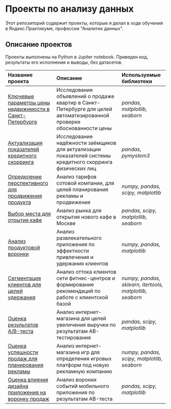 # Проекты по анализу данных

Этот репозиторий содержит проекты, которые я делал в ходе обучения в Яндекс.Практикуме, профессии "Аналитик данных".

## Описание проектов

Проекты выполнены на Python в Jupiter notebook. Приведен код, результаты его исполнения и выводы, без датасетов.


| Название проекта             | Описание                | Используемые библиотеки |
| :--------------------------- | :---------------------- | :---------------------- |
| [Ключевые параметры цены недвижимости в Санкт-Петербурге](key_parameters_prices) | Исследование объявлений о продаже квартир в Санкт-Петербурге для целей автоматизированной проверки обоснованности цены |*pandas, matplotlib, seaborn* |
| [Актуализация показателей кредитного скорринга](reliability_of_borrowers) | Исследование надёжности заёмщиков для актуализации показателей системы кредитного скорринга физических лиц |  *pandas, pymystem3* |
| [Определение перспективного для продвижения продукта](cellular_company_tariffs) | Анализ тарифов сотовой компании, для целей планирования рекламы и продвижения|  *numpy, pandas, scipy, matplotlib* |
| [Выбор места для отрытия кафе](market_analysis_cafe) | Анализ рынка для открытия нового кафе в Москве | *pandas, scipy, matplotlib, seaborn* |
| [Анализ продуктовой воронки](entertainment_application) | Анализ развлекательного приложения по эффектности привлечения и удержания клиентов | *numpy, pandas, matplotlib* |
| [Сегментация клиентов для целей удержания](outflow_clients_fitness) | Анализ оттока клиентов сети фитнес-центров и формирование рекомендаций по работе с клиентской базой | *numpy, pandas, sklearn, itertools, matplotlib, seaborn* |
| [Оценка результатов A/B-теста](online_store_revenue) | Анализ интернет-магазина для целей увеличения выручки по результатам AB-тестирования | *pandas, scipy, matplotlib* |
| [Оценка успешности продаж для планирования рекламы](analysis_game_sales)   | Анализ интернет-магазина игр для определения игровых платформ под новую рекламную компанию | *numpy, pandas, scipy, matplotlib, seaborn*  |
| [Оценка влияния дизайна приложения на воронку продаж](app_funnel_analysis) | Анализ воронки событий мобильного приложения по результатам AB-теста  | *pandas, scipy, matplotlib*  |
